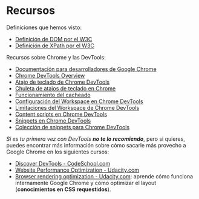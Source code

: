 # Recursos

Definiciones que hemos visto:
* [Definición de DOM por el W3C](https://www.w3.org/DOM/)
* [Definición de XPath por el W3C](https://www.w3.org/TR/xpath/)

Recursos sobre Chrome y las DevTools:
* [Documentación para desarrolladores de Google Chrome](https://developer.chrome.com/home)
* [Chrome DevTools Overview](https://developer.chrome.com/devtools)
* [Atajo de teclado de Chrome DevTools](https://developer.chrome.com/devtools/docs/shortcuts#opening-devtools)
* [Chuleta de atajos de teclado en Chrome](https://github.com/jaredwilli/devtools-cheatsheet)
* [Funcionamiento del cacheado](https://developers.google.com/web/fundamentals/performance/optimizing-content-efficiency/http-caching?hl=en)
* [Configuración del Workspace en Chrome DevTools](https://developers.google.com/web/tools/setup/setup-workflow?hl=en)
* [Limitaciones del Workspace de Chrome DevTools](https://developers.google.com/web/tools/setup/setup-workflow#limitations)
* [Content scripts en Chrome DevTools](https://developer.chrome.com/extensions/content_scripts)
* [Snippets en Chrome DevTools](https://developers.google.com/web/tools/chrome-devtools/debug/snippets/?hl=en)
* [Colección de snippets para Chrome DevTools](https://github.com/bgrins/devtools-snippets)

*Si es tu primera vez con DevTools **no te lo recomiendo***, pero si quieres, puedes encontrar más información sobre cómo sacarle más provecho a Google Chrome en los siguientes cursos:
* [Discover DevTools - CodeSchool.com](https://www.codeschool.com/courses/discover-devtools)
* [Website Performance Optimization - Udacity.com](https://www.udacity.com/course/website-performance-optimization--ud884)
* [Browser rendering optimization - Udacity.com](https://www.udacity.com/course/browser-rendering-optimization--ud860): aprende cómo funciona internamente Google Chrome y cómo optimizar el layout (**conocimientos en CSS requestidos**).



